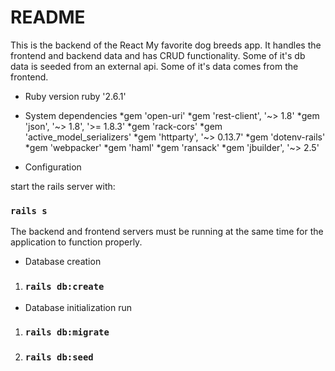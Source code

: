 # README

This is the backend of the React My favorite dog breeds app. 
It handles the frontend and backend data and has CRUD functionality. 
Some of it's db data is seeded from an external api. Some of it's data comes from the frontend. 



* Ruby version
ruby '2.6.1'


* System dependencies
*gem 'open-uri'
*gem 'rest-client', '~> 1.8'
*gem 'json', '~> 1.8', '>= 1.8.3'
*gem 'rack-cors'
*gem 'active_model_serializers'
*gem 'httparty', '~> 0.13.7'
*gem 'dotenv-rails'
*gem 'webpacker'
*gem 'haml'
*gem 'ransack'
*gem 'jbuilder', '~> 2.5'

* Configuration

start the rails server with:
### `rails s`

The backend and frontend servers must be running at the same time for the application to function properly. 


* Database creation
1. ### `rails db:create`

* Database initialization
run

1. ### `rails db:migrate`
2. ### `rails db:seed`

